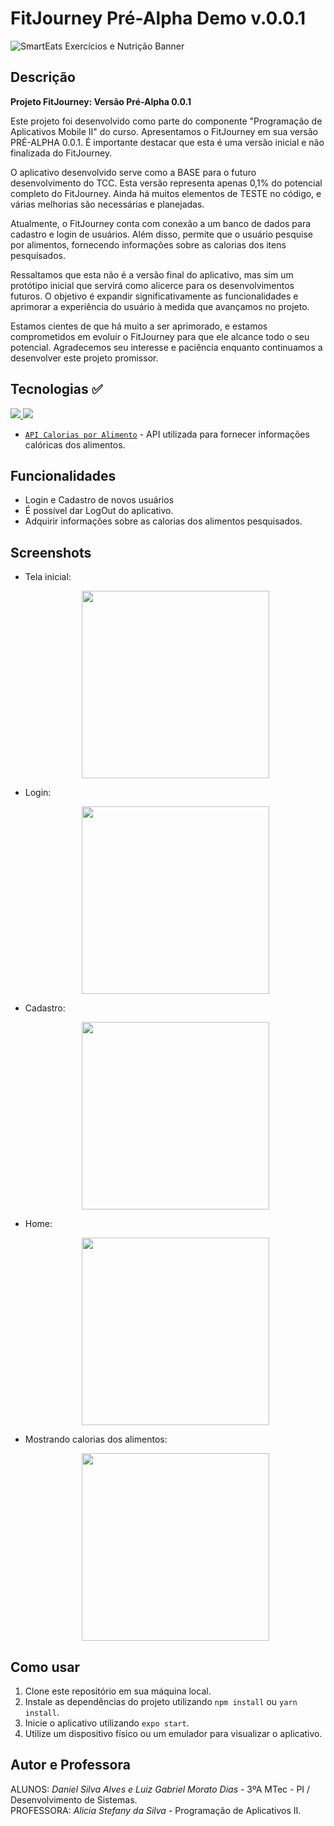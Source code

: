 # FitJourney Pré-Alpha Demo v.0.0.1 

![SmartEats Exercícios e Nutrição Banner](https://github.com/trabalhos-etec/fit-journey-pre-alpha/assets/109006053/fd18dcfb-3f48-4cb5-9941-df5bbfbbd2de)

## Descrição

**Projeto FitJourney: Versão Pré-Alpha 0.0.1**

Este projeto foi desenvolvido como parte do componente "Programação de Aplicativos Mobile II" do curso. Apresentamos o FitJourney em sua versão PRÉ-ALPHA 0.0.1. É importante destacar que esta é uma versão inicial e não finalizada do FitJourney.

O aplicativo desenvolvido serve como a BASE para o futuro desenvolvimento do TCC. Esta versão representa apenas 0,1% do potencial completo do FitJourney. Ainda há muitos elementos de TESTE no código, e várias melhorias são necessárias e planejadas.

Atualmente, o FitJourney conta com conexão a um banco de dados para cadastro e login de usuários. Além disso, permite que o usuário pesquise por alimentos, fornecendo informações sobre as calorias dos itens pesquisados.

Ressaltamos que esta não é a versão final do aplicativo, mas sim um protótipo inicial que servirá como alicerce para os desenvolvimentos futuros. O objetivo é expandir significativamente as funcionalidades e aprimorar a experiência do usuário à medida que avançamos no projeto.

Estamos cientes de que há muito a ser aprimorado, e estamos comprometidos em evoluir o FitJourney para que ele alcance todo o seu potencial. Agradecemos seu interesse e paciência enquanto continuamos a desenvolver este projeto promissor.
## Tecnologias ✅

<a href="https://skillicons.dev">
    <img src="https://skillicons.dev/icons?i=react" />
    <img src="https://skillicons.dev/icons?i=firebase" />
</a>

<BR>

- [`API Calorias por Alimento`](https://caloriasporalimentoapi.herokuapp.com/) - API utilizada para fornecer informações calóricas dos alimentos.

## Funcionalidades

- Login e Cadastro de novos usuários
- É possível dar LogOut do aplicativo.
- Adquirir informações sobre as calorias dos alimentos pesquisados.

## Screenshots

- Tela inicial:

  <p align="center">
    <img src="https://private-user-images.githubusercontent.com/165843427/341043566-a32e1b18-d357-4c3e-a9c0-39d585cf25d5.jpg?jwt=eyJhbGciOiJIUzI1NiIsInR5cCI6IkpXVCJ9.eyJpc3MiOiJnaXRodWIuY29tIiwiYXVkIjoicmF3LmdpdGh1YnVzZXJjb250ZW50LmNvbSIsImtleSI6ImtleTUiLCJleHAiOjE3MTg3OTUzODAsIm5iZiI6MTcxODc5NTA4MCwicGF0aCI6Ii8xNjU4NDM0MjcvMzQxMDQzNTY2LWEzMmUxYjE4LWQzNTctNGMzZS1hOWMwLTM5ZDU4NWNmMjVkNS5qcGc_WC1BbXotQWxnb3JpdGhtPUFXUzQtSE1BQy1TSEEyNTYmWC1BbXotQ3JlZGVudGlhbD1BS0lBVkNPRFlMU0E1M1BRSzRaQSUyRjIwMjQwNjE5JTJGdXMtZWFzdC0xJTJGczMlMkZhd3M0X3JlcXVlc3QmWC1BbXotRGF0ZT0yMDI0MDYxOVQxMTA0NDBaJlgtQW16LUV4cGlyZXM9MzAwJlgtQW16LVNpZ25hdHVyZT0yZDE0ODBiOGNlYzZlNTJjYTRlZWJkMjg3NTM1NjA0ZWMzNmExNTNhZmI5MTExZTg1MzQ5ODg3YzRlODJmMjRiJlgtQW16LVNpZ25lZEhlYWRlcnM9aG9zdCZhY3Rvcl9pZD0wJmtleV9pZD0wJnJlcG9faWQ9MCJ9.Z-vgAtTgJPGwdIoen9g5L2QypblOFMJzvyLavgfHWtM" width="300">
  </p>

- Login:
  
  <p align="center">
    <img src="https://private-user-images.githubusercontent.com/165843427/341043556-15ab41b8-c680-4f9c-b094-f412ea464cab.jpg?jwt=eyJhbGciOiJIUzI1NiIsInR5cCI6IkpXVCJ9.eyJpc3MiOiJnaXRodWIuY29tIiwiYXVkIjoicmF3LmdpdGh1YnVzZXJjb250ZW50LmNvbSIsImtleSI6ImtleTUiLCJleHAiOjE3MTg3OTUzODAsIm5iZiI6MTcxODc5NTA4MCwicGF0aCI6Ii8xNjU4NDM0MjcvMzQxMDQzNTU2LTE1YWI0MWI4LWM2ODAtNGY5Yy1iMDk0LWY0MTJlYTQ2NGNhYi5qcGc_WC1BbXotQWxnb3JpdGhtPUFXUzQtSE1BQy1TSEEyNTYmWC1BbXotQ3JlZGVudGlhbD1BS0lBVkNPRFlMU0E1M1BRSzRaQSUyRjIwMjQwNjE5JTJGdXMtZWFzdC0xJTJGczMlMkZhd3M0X3JlcXVlc3QmWC1BbXotRGF0ZT0yMDI0MDYxOVQxMTA0NDBaJlgtQW16LUV4cGlyZXM9MzAwJlgtQW16LVNpZ25hdHVyZT00MGIxN2EzZjY2OTI2ZmQzZGJjZjU4NzcyMTkzMGQzMGI0MTA4NGUzY2I5ZDgyNzVkNTFlNzljNjVmZjYyMzIzJlgtQW16LVNpZ25lZEhlYWRlcnM9aG9zdCZhY3Rvcl9pZD0wJmtleV9pZD0wJnJlcG9faWQ9MCJ9.5oZe7XNFCxieqUS5k50do4QOI2P_FRorE4gN_JDeHeI" width="300">
  </p>

- Cadastro:
  
  <p align="center">
    <img src="https://private-user-images.githubusercontent.com/165843427/341043549-7cd862e6-4c46-45e0-b5c9-94830cc05900.jpg?jwt=eyJhbGciOiJIUzI1NiIsInR5cCI6IkpXVCJ9.eyJpc3MiOiJnaXRodWIuY29tIiwiYXVkIjoicmF3LmdpdGh1YnVzZXJjb250ZW50LmNvbSIsImtleSI6ImtleTUiLCJleHAiOjE3MTg3OTUzODAsIm5iZiI6MTcxODc5NTA4MCwicGF0aCI6Ii8xNjU4NDM0MjcvMzQxMDQzNTQ5LTdjZDg2MmU2LTRjNDYtNDVlMC1iNWM5LTk0ODMwY2MwNTkwMC5qcGc_WC1BbXotQWxnb3JpdGhtPUFXUzQtSE1BQy1TSEEyNTYmWC1BbXotQ3JlZGVudGlhbD1BS0lBVkNPRFlMU0E1M1BRSzRaQSUyRjIwMjQwNjE5JTJGdXMtZWFzdC0xJTJGczMlMkZhd3M0X3JlcXVlc3QmWC1BbXotRGF0ZT0yMDI0MDYxOVQxMTA0NDBaJlgtQW16LUV4cGlyZXM9MzAwJlgtQW16LVNpZ25hdHVyZT00MjI2YTQ1MjE4YjcwNGIyODZiODllMzlhYzk0YTIwNTk2ZDE1N2U3MWU5NjkyMzFiM2FlMDUzMGE3ZTlkM2Y4JlgtQW16LVNpZ25lZEhlYWRlcnM9aG9zdCZhY3Rvcl9pZD0wJmtleV9pZD0wJnJlcG9faWQ9MCJ9.M5PrLjjFROw_UztKnxtY3iPSWOaFDkBtk8g7v9Somn0" width="300">
  </p>
  
- Home:
  
  <p align="center">
    <img src="https://private-user-images.githubusercontent.com/165843427/341043545-f0b9b2f9-4781-40e1-88a6-0f17266d745f.jpg?jwt=eyJhbGciOiJIUzI1NiIsInR5cCI6IkpXVCJ9.eyJpc3MiOiJnaXRodWIuY29tIiwiYXVkIjoicmF3LmdpdGh1YnVzZXJjb250ZW50LmNvbSIsImtleSI6ImtleTUiLCJleHAiOjE3MTg3OTUzODAsIm5iZiI6MTcxODc5NTA4MCwicGF0aCI6Ii8xNjU4NDM0MjcvMzQxMDQzNTQ1LWYwYjliMmY5LTQ3ODEtNDBlMS04OGE2LTBmMTcyNjZkNzQ1Zi5qcGc_WC1BbXotQWxnb3JpdGhtPUFXUzQtSE1BQy1TSEEyNTYmWC1BbXotQ3JlZGVudGlhbD1BS0lBVkNPRFlMU0E1M1BRSzRaQSUyRjIwMjQwNjE5JTJGdXMtZWFzdC0xJTJGczMlMkZhd3M0X3JlcXVlc3QmWC1BbXotRGF0ZT0yMDI0MDYxOVQxMTA0NDBaJlgtQW16LUV4cGlyZXM9MzAwJlgtQW16LVNpZ25hdHVyZT1iMzg0YTgzNGIxZDA4NDhhNGI1MzcwMzUyYjU3N2E3MjYxNzYwZTRhYTgwYjNhNjBjYTk2YzY3YzIyNGRmZDQ2JlgtQW16LVNpZ25lZEhlYWRlcnM9aG9zdCZhY3Rvcl9pZD0wJmtleV9pZD0wJnJlcG9faWQ9MCJ9.U90W1QOXwk4S-t2bRfn_ZroAWa-gM7_rXsz3UhFuDrM" width="300">
  </p>
  
- Mostrando calorias dos alimentos:
  
  <p align="center">
    <img src="https://private-user-images.githubusercontent.com/165843427/341043541-0ac3fc52-2bdf-4d94-9a8c-9e187e8f8a24.jpg?jwt=eyJhbGciOiJIUzI1NiIsInR5cCI6IkpXVCJ9.eyJpc3MiOiJnaXRodWIuY29tIiwiYXVkIjoicmF3LmdpdGh1YnVzZXJjb250ZW50LmNvbSIsImtleSI6ImtleTUiLCJleHAiOjE3MTg3OTUzODAsIm5iZiI6MTcxODc5NTA4MCwicGF0aCI6Ii8xNjU4NDM0MjcvMzQxMDQzNTQxLTBhYzNmYzUyLTJiZGYtNGQ5NC05YThjLTllMTg3ZThmOGEyNC5qcGc_WC1BbXotQWxnb3JpdGhtPUFXUzQtSE1BQy1TSEEyNTYmWC1BbXotQ3JlZGVudGlhbD1BS0lBVkNPRFlMU0E1M1BRSzRaQSUyRjIwMjQwNjE5JTJGdXMtZWFzdC0xJTJGczMlMkZhd3M0X3JlcXVlc3QmWC1BbXotRGF0ZT0yMDI0MDYxOVQxMTA0NDBaJlgtQW16LUV4cGlyZXM9MzAwJlgtQW16LVNpZ25hdHVyZT03YmU4ZDVmNzFlN2YyZWEyNDY2ZGNkNjBlNjcyZGQ1ZDhiMGEyZTQyNzE3ZGRhYzk1OTg3NTMzY2MxZjdmMGUwJlgtQW16LVNpZ25lZEhlYWRlcnM9aG9zdCZhY3Rvcl9pZD0wJmtleV9pZD0wJnJlcG9faWQ9MCJ9.PTtEkRSoCFDLcOsJU6PFjG3h97rKxUrlwvSskP7atUM" width="300">
  </p>

## Como usar

1. Clone este repositório em sua máquina local.
2. Instale as dependências do projeto utilizando `npm install` ou `yarn install`.
3. Inicie o aplicativo utilizando `expo start`.
4. Utilize um dispositivo físico ou um emulador para visualizar o aplicativo.

## Autor e Professora

ALUNOS: *Daniel Silva Alves e Luiz Gabriel Morato Dias* - 3ºA MTec - PI / Desenvolvimento de Sistemas.
<br>
PROFESSORA: *Alicia Stefany da Silva* - Programação de Aplicativos II.

